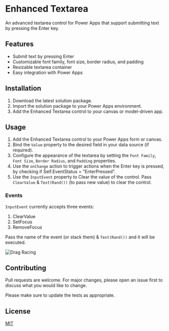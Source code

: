 # Enhanced Textarea

An advanced textarea control for Power Apps that support submitting text by pressing the Enter key.

## Features

- Submit text by pressing Enter
- Customizable font family, font size, border radius, and padding
- Resizable textarea container
- Easy integration with Power Apps

## Installation

1. Download the latest solution package.
2. Import the solution package to your Power Apps environment.
3. Add the Enhanced Textarea control to your canvas or model-driven app.

## Usage

1. Add the Enhanced Textarea control to your Power Apps form or canvas.
2. Bind the `Value` property to the desired field in your data source (if required).
3. Configure the appearance of the textarea by setting the `Font Family`, `Font Size`, `Border Radius`, and `Padding` properties.
4. Use the `onChange` action to trigger actions when the Enter key is pressed, by checking if Self.EventStatus = "EnterPressed".
5. Use the `InputEvent` property to Clear the value of the control. Pass `ClearValue` & `Text(Rand())` (to pass new value) to clear the control.

### Events

`InputEvent` currently accepts three events:
1. ClearValue
2. SetFocus
3. RemoveFocus

Pass the name of the event (or stack them) & `Text(Rand())` and it will be executed.

![Drag Racing](https://i.imgur.com/qHNgWFE.png)

## Contributing

Pull requests are welcome. For major changes, please open an issue first to discuss what you would like to change.

Please make sure to update the tests as appropriate.

## License

[MIT](https://choosealicense.com/licenses/mit/)
